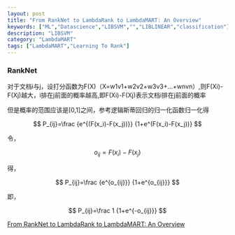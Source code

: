 ```yaml
---
layout: post
title: "From RankNet to LambdaRank to LambdaMART: An Overview"
keywords: ["ML","Datascience","LIBSVM","","LIBLINEAR","classification"]
description: "LIBSVM"
category: "LambdaMART"
tags: ["LambdaMART","Learning To Rank"]
---
```


### RankNet   

对于文档i与j，设打分函数为F(X)（X=w1v1+w2v2+w3v3+...+wnvn）,则F(Xi)-F(Xj)越大，i排在j前面的概率越高,即F(Xi)-F(Xj)表示文档i排在j前面的概率

但是概率的范围应该是[0,1]之间，参考逻辑斯蒂回归的归一化函数归一化得

$$    
P_{ij}=\frac {e^{(F(x_i)-F(x_j))}}  {1+e^(F(x_i)-F(x_j))}  
$$

令，   

$$   
o_{ij} =F(x_i)-F(x_j)
$$

得，   

$$   
P_{ij}=\frac {e^{o_{ij}}}  {1+e^{o_{ij}}}
$$   

即，   

$$   
P_{ij}=\frac 1 {1+e^{-o_{ij}}} 
$$


[From RankNet to LambdaRank to
LambdaMART: An Overview](http://research.microsoft.com/en-us/um/people/cburges/tech_reports/MSR-TR-2010-82.pdf)
